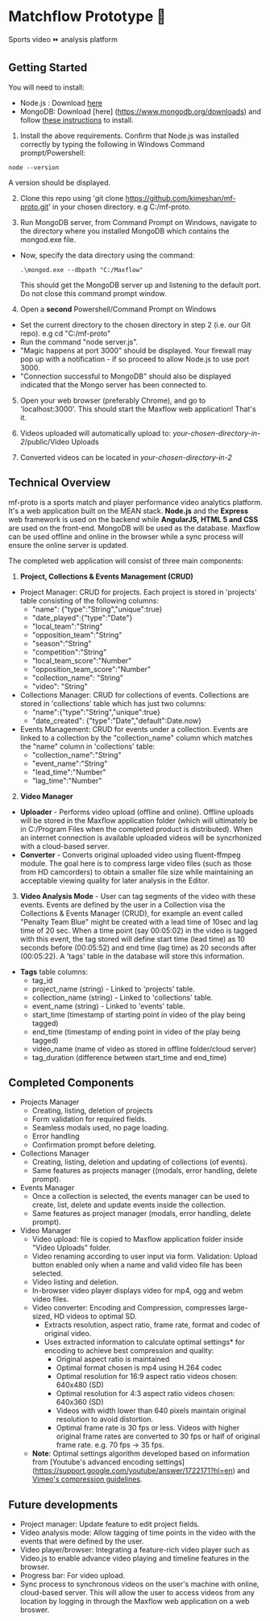 # Matchflow Prototype 🏉

Sports video ⏩ analysis platform

## Getting Started

You will need to install:
* Node.js : Download [here](https://nodejs.org/download/)
* MongoDB: Download [here] (https://www.mongodb.org/downloads) and follow [these instructions](http://docs.mongodb.org/manual/tutorial/install-mongodb-on-windows) to install.

1. Install the above requirements. Confirm that Node.js was installed correctly by typing the following in Windows Command prompt/Powershell:
  ```
  node --version
  ```
  A version should be displayed.
  
2. Clone this repo using 'git clone https://github.com/kimeshan/mf-proto.git' in your chosen directory. e.g C:/mf-proto.

3. Run MongoDB server, from Command Prompt on Windows, navigate to the directory where you installed MongoDB which contains the mongod.exe file.
  - Now, specify the data directory using the command:
     ```
     .\mongod.exe --dbpath "C:/Maxflow"
     ```
     This should get the MongoDB server up and listening to the default port. Do not close this command prompt window.
     
4. Open a **second** Powershell/Command Prompt on Windows
  - Set the current directory to the chosen directory in step 2 (i.e. our Git repo). e.g cd "C:/mf-proto"
  - Run the command "node server.js". 
  - "Magic happens at port 3000" should be displayed. Your firewall may pop up with a notification - if so proceed to allow Node.js to use port 3000.
  - "Connection successful to MongoDB" should also be displayed indicated that the Mongo server has been connected to.
  
5. Open your web browser (preferably Chrome), and go to 'localhost:3000'. This should start the Maxflow web application! That's it.

6. Videos uploaded will automatically upload to: *your-chosen-directory-in-2*/public/Video Uploads

7. Converted videos can be located in *your-chosen-directory-in-2*


## Technical Overview
mf-proto is a sports match and player performance video analytics platform. It's a web application built on the MEAN stack. **Node.js** and the **Express** web framework is used on the backend while **AngularJS, HTML 5 and CSS** are used on the front-end. MongoDB will be used as the database. Maxflow can be used offline and online in the browser while a sync process will ensure the online server is updated.

The completed web application will consist of three main components:
 1. **Project, Collections & Events Management (CRUD)**
  - Project Manager: CRUD for projects. Each project is stored in 'projects' table consisting of the following columns:
     - "name": {"type":"String","unique":true}
     - "date_played":{"type":"Date"}
     - "local_team":"String"
     - "opposition_team":"String"
     - "season":"String"
     - "competition":"String"
     - "local_team_score":"Number"
     - "opposition_team_score":"Number"
     - "collection_name": "String"
     - "video": "String"
  - Collections Manager: CRUD for collections of events. Collections are stored in 'collections' table which has just two columns:
     -	"name":{"type":"String","unique":true}
     -	"date_created": {"type":"Date","default":Date.now}
  - Events Management: CRUD for events under a collection. Events are linked to a collection by the "collection_name" column which matches the "name" column in 'collections' table:
     - "collection_name":"String"
     - "event_name":"String"
     - "lead_time":"Number"
     - "lag_time":"Number"
 2. **Video Manager**
  - **Uploader** - Performs video upload (offline and online). Offline uploads will be stored in the Maxflow application folder (which will ultimately be in C:/Program Files when the completed product is distributed). When an internet connection is available uploaded videos will be syncrhonized with a cloud-based server.
  - **Converter** - Converts original uploaded video using fluent-ffmpeg module. The goal here is to compress large video files (such as those from HD camcorders) to obtain a smaller file size while maintaining an acceptable viewing quality for later analysis in the Editor. 
 3. **Video Analysis Mode** - User can tag segments of the video with these events. Events are defined by the user in a Collection visa the Collections & Events Manager (CRUD), for example an event called "Penalty Team Blue" might be created with a lead time of 10sec and lag time of 20 sec. When a time point (say 00:05:02) in the video is tagged with this event, the tag stored will define start time (lead time) as 10 seconds before (00:05:52) and end time (lag time) as 20 seconds after (00:05:22). A 'tags' table in the database will store this information.
  - **Tags** table columns:
     - tag_id
     - project_name (string) - Linked to 'projects' table.
     - collection_name (string) - Linked to 'collections' table.
     - event_name (string) - Linked to 'events' table.
     - start_time (timestamp of starting point in video of the play being tagged)
     - end_time (timestamp of ending point in video of the play being tagged)
     - video_name (name of video as stored in offline folder/cloud server)
     - tag_duration (difference between start_time and end_time)

## Completed Components
- Projects Manager
  - Creating, listing, deletion of projects
  - Form validation for required fields.
  - Seamless modals used, no page loading.
  - Error handling
  - Confirmation prompt before deleting.
- Collections Manager 
  - Creating, listing, deletion and updating of collections (of events).
  - Same features as projects manager ((modals, error handling, delete prompt).
- Events Manager 
  -  Once a collection is selected, the events manager can be used to create, list, delete and update events inside the collection.
  -  Same features as project manager (modals, error handling, delete prompt).
- Video Manager
  - Video upload: file is copied to Maxflow application folder inside "Video Uploads" folder.
  - Video renaming according to user input via form. Validation: Upload button enabled only when a name and valid video file has been selected.
  - Video listing and deletion.
  - In-browser video player displays video for mp4, ogg and webm video files.
  - Video converter: Encoding and Compression, compresses large-sized, HD videos to optimal SD.
    - Extracts resolution, aspect ratio, frame rate, format and codec of original video.
    - Uses extracted information to calculate optimal settings* for encoding to achieve best compression and quality:
       - Original aspect ratio is maintained
       - Optimal format  chosen is mp4 using H.264 codec
       - Optimal resolution for 16:9 aspect ratio videos chosen: 640x480 (SD)
       - Optimal resolution for 4:3 aspect ratio videos chosen: 640x360 (SD)
       - Videos with width lower than 640 pixels maintain original resolution to avoid distortion.
       - Optimal frame rate is 30 fps or less. Videos with higher original frame rates are converted to 30 fps or half of original frame rate. e.g. 70 fps -> 35 fps.
  - **Note**: Optimal settings algorithm developed based on information from [Youtube's advanced encoding settings] (https://support.google.com/youtube/answer/1722171?hl=en) and [Vimeo's compression guidelines](https://vimeo.com/help/compression).

## Future developments
- Project manager: Update feature to edit project fields.
- Video analysis mode: Allow tagging of time points in the video with the events that were defined by the user.
- Video player/browser: Integrating a feature-rich video player such as Video.js to enable advance video playing and timeline features in the browser.
- Progress bar: For video upload.
- Sync process to synchronous videos on the user's machine with online, cloud-based server. This will allow the user to access videos from any location by logging in through the Maxflow web application on a web broswer.
